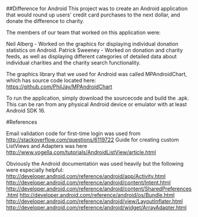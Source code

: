 ##Difference for Android
This project was to create an Android application that would round up users' credit card purchases to the next dollar, and donate the difference to charity.

The members of our team that worked on this application were:

Neil Alberg - Worked on the graphics for displaying individual donation statistics on Android. 
Patrick Sweeney - Worked on donation and charity feeds, as well as displaying different categories of detailed data about individual charities and the charity search functionality.

The graphics library that we used for Android was called MPAndroidChart, which has source code located here:
https://github.com/PhilJay/MPAndroidChart

To run the application, simply download the sourcecode and build the .apk. This can be ran from any physical Android device or emulator with at least Android SDK 16.

#References

Email validation code for first-time login was used from http://stackoverflow.com/questions/6119722
Guide for creating custom ListViews and Adapters was here http://www.vogella.com/tutorials/AndroidListView/article.html

Obviously the Android documentation was used heavily but the following were especially helpful:
http://developer.android.com/reference/android/app/Activity.html
http://developer.android.com/reference/android/content/Intent.html
http://developer.android.com/reference/android/content/SharedPreferences.html
http://developer.android.com/reference/android/os/Bundle.html
http://developer.android.com/reference/android/view/LayoutInflater.html
http://developer.android.com/reference/android/widget/ArrayAdapter.html
